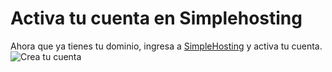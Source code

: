 <a name="activa-tu-cuenta"></a>
# Activa tu cuenta en Simplehosting
Ahora que ya tienes tu dominio, ingresa a [SimpleHosting](https://www.simplehosting.cl) y activa tu cuenta.
![Crea tu cuenta](https://s3-sa-east-1.amazonaws.com/simplehosting.cl/images/crea-tu-cuenta.gif)

